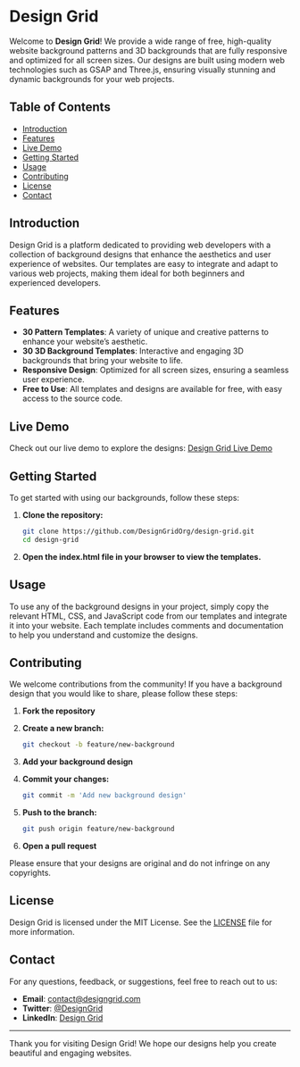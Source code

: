 # Design Grid

Welcome to **Design Grid**! We provide a wide range of free, high-quality website background patterns and 3D backgrounds that are fully responsive and optimized for all screen sizes. Our designs are built using modern web technologies such as GSAP and Three.js, ensuring visually stunning and dynamic backgrounds for your web projects.

## Table of Contents

- [Introduction](#introduction)
- [Features](#features)
- [Live Demo](#live-demo)
- [Getting Started](#getting-started)
- [Usage](#usage)
- [Contributing](#contributing)
- [License](#license)
- [Contact](#contact)

## Introduction

Design Grid is a platform dedicated to providing web developers with a collection of background designs that enhance the aesthetics and user experience of websites. Our templates are easy to integrate and adapt to various web projects, making them ideal for both beginners and experienced developers.

## Features

- **30 Pattern Templates**: A variety of unique and creative patterns to enhance your website’s aesthetic.
- **30 3D Background Templates**: Interactive and engaging 3D backgrounds that bring your website to life.
- **Responsive Design**: Optimized for all screen sizes, ensuring a seamless user experience.
- **Free to Use**: All templates and designs are available for free, with easy access to the source code.

## Live Demo

Check out our live demo to explore the designs: [Design Grid Live Demo](https://designgrid-two.vercel.app/)

## Getting Started

To get started with using our backgrounds, follow these steps:

1. **Clone the repository:**

    ```bash
    git clone https://github.com/DesignGridOrg/design-grid.git
    cd design-grid
    ```

2. **Open the index.html file in your browser to view the templates.**

## Usage

To use any of the background designs in your project, simply copy the relevant HTML, CSS, and JavaScript code from our templates and integrate it into your website. Each template includes comments and documentation to help you understand and customize the designs.

## Contributing

We welcome contributions from the community! If you have a background design that you would like to share, please follow these steps:

1. **Fork the repository**
2. **Create a new branch:**

    ```bash
    git checkout -b feature/new-background
    ```

3. **Add your background design**
4. **Commit your changes:**

    ```bash
    git commit -m 'Add new background design'
    ```

5. **Push to the branch:**

    ```bash
    git push origin feature/new-background
    ```

6. **Open a pull request**

Please ensure that your designs are original and do not infringe on any copyrights.

## License

Design Grid is licensed under the MIT License. See the [LICENSE](LICENSE) file for more information.

## Contact

For any questions, feedback, or suggestions, feel free to reach out to us:

- **Email**: contact@designgrid.com
- **Twitter**: [@DesignGrid](https://twitter.com/DesignGrid)
- **LinkedIn**: [Design Grid](https://www.linkedin.com/company/design-grid)

---

Thank you for visiting Design Grid! We hope our designs help you create beautiful and engaging websites.
